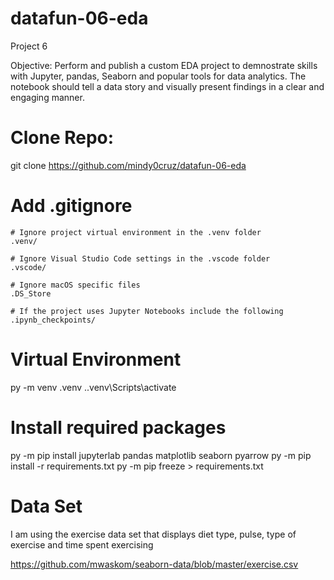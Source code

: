 # datafun-06-eda

Project 6 

Objective:
    Perform and publish a custom EDA project to demnostrate skills with Jupyter, pandas, Seaborn and popular tools for data analytics. The notebook should tell a data story and visually present findings in a clear and engaging manner.

# Clone Repo:

git clone https://github.com/mindy0cruz/datafun-06-eda


# Add .gitignore

    # Ignore project virtual environment in the .venv folder
    .venv/

    # Ignore Visual Studio Code settings in the .vscode folder
    .vscode/

    # Ignore macOS specific files
    .DS_Store

    # If the project uses Jupyter Notebooks include the following
    .ipynb_checkpoints/

# Virtual Environment

py -m venv .venv
.\.venv\Scripts\activate

# Install required packages

py -m pip install jupyterlab pandas matplotlib seaborn pyarrow
py -m pip install -r requirements.txt
py -m pip freeze > requirements.txt
    

# Data Set
I am using the exercise data set that displays diet type, pulse, type of exercise and time spent exercising

https://github.com/mwaskom/seaborn-data/blob/master/exercise.csv